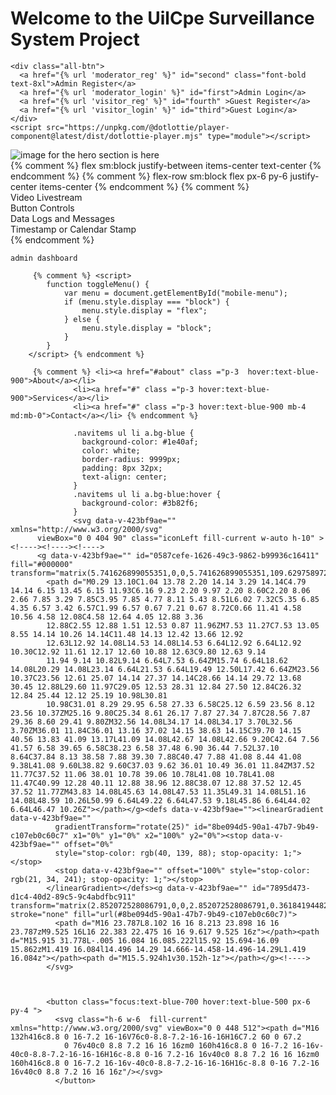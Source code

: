 <div class="main-div">
  <div class="box-1">
    <div class="header-div">
    <h1 class="text-lg">Welcome to the UilCpe Surveillance System Project </h1>
    </div>
  
    <div class="all-btn">
      <a href="{% url 'moderator_reg' %}" id="second" class="font-bold text-8xl">Admin Register</a>
      <a href="{% url 'moderator_login' %}" id="first">Admin Login</a>
      <a href="{% url 'visitor_reg' %}" id="fourth" >Guest Register</a>
      <a href="{% url 'visitor_login' %}" id="third">Guest Login</a>
    </div>
    <script src="https://unpkg.com/@dotlottie/player-component@latest/dist/dotlottie-player.mjs" type="module"></script> 

  <dotlottie-player src="https://lottie.host/9eda9868-11fc-4dd9-9b9d-edc6d504391e/HtUw0cR04o.json" background="transparent" speed="1" style="width: 700px; height: 700px;" loop autoplay></dotlottie-player>
  </div>

  <div class="box2">
    <img src ="{% static 'images/image.jpg' %}" alt="image for the hero section is here "></img>
  </div>

</div>
{% comment %} flex  sm:block justify-between items-center  text-center  {% endcomment %}
{% comment %} flex-row  sm:block flex px-6 py-6  justify-center items-center {% endcomment %}
{% comment %} <div class="grid grid-cols-4 gap-4 md:grid-cols-2 lg:grid-cols-4 p-4 bg-gray-100 shadow-md rounded-md">
      <div class="col-span-2 md:col-span-1 lg:col-span-2 video-container bg-gray-100 p-4 rounded-md shadow-sm h-2/3">
        Video Livestream
      </div>
      <div class="button-controls bg-lavender-300 p-4 rounded-md shadow-sm">
        Button Controls
      </div>
      <div class="data-logs bg-lavender-400 p-4 rounded-md shadow-sm">
        Data Logs and Messages
      </div>
      <div class="timestamp bg-lavender-500 p-4 rounded-md shadow-sm">
        Timestamp or Calendar Stamp
      </div>
    </div> {% endcomment %}



    admin dashboard

         {% comment %} <script>
            function toggleMenu() {
                var menu = document.getElementById("mobile-menu");
                if (menu.style.display === "block") {
                    menu.style.display = "flex";
                } else {
                    menu.style.display = "block";
                }
            }
        </script> {% endcomment %}

         {% comment %} <li><a href="#about" class ="p-3  hover:text-blue-900">About</a></li>
                  <li><a href="#" class ="p-3 hover:text-blue-900">Services</a></li>
                  <li><a href="#" class ="p-3 hover:text-blue-900 mb-4 md:mb-0">Contact</a></li> {% endcomment %}

                  .navitems ul li a.bg-blue {
                    background-color: #1e40af;
                    color: white;
                    border-radius: 9999px;
                    padding: 8px 32px;
                    text-align: center;
                  }
                  .navitems ul li a.bg-blue:hover {
                    background-color: #3b82f6;
                  }
                  <svg data-v-423bf9ae="" xmlns="http://www.w3.org/2000/svg" 
          viewBox="0 0 404 90" class="iconLeft fill-current w-auto h-10" ><!----><!----><!---->
          <g data-v-423bf9ae="" id="0587cefe-1626-49c3-9862-b99936c16411" fill="#000000" transform="matrix(5.741626899055351,0,0,5.741626899055351,109.6297589728666,-6.244019085031169)">
            <path d="M0.29 13.10C1.04 13.78 2.20 14.14 3.29 14.14C4.79 14.14 6.15 13.45 6.15 11.93C6.16 9.23 2.20 9.97 2.20 8.60C2.20 8.06 2.66 7.85 3.29 7.85C3.95 7.85 4.77 8.11 5.43 8.51L6.02 7.32C5.35 6.85 4.35 6.57 3.42 6.57C1.99 6.57 0.67 7.21 0.67 8.72C0.66 11.41 4.58 10.56 4.58 12.08C4.58 12.64 4.05 12.88 3.36 
            12.88C2.55 12.88 1.51 12.53 0.87 11.96ZM7.53 11.27C7.53 13.05 8.55 14.14 10.26 14.14C11.48 14.13 12.42 13.66 12.92 
            12.63L12.92 14.08L14.53 14.08L14.53 6.64L12.92 6.64L12.92 10.30C12.92 11.61 12.17 12.60 10.88 12.63C9.80 12.63 9.14 
            11.94 9.14 10.82L9.14 6.64L7.53 6.64ZM15.74 6.64L18.62 14.08L20.29 14.08L23.14 6.64L21.53 6.64L19.49 12.50L17.42 6.64ZM23.56 10.37C23.56 12.61 25.07 14.14 27.37 14.14C28.66 14.14 29.72 13.68 30.45 12.88L29.60 11.97C29.05 12.53 28.31 12.84 27.50 12.84C26.32 12.84 25.44 12.12 25.19 10.98L30.81 
            10.98C31.01 8.29 29.95 6.58 27.33 6.58C25.12 6.59 23.56 8.12 23.56 10.37ZM25.16 9.80C25.34 8.61 26.17 7.87 27.34 7.87C28.56 7.87 29.36 8.60 29.41 9.80ZM32.56 14.08L34.17 14.08L34.17 3.70L32.56 3.70ZM36.01 11.84C36.01 13.16 37.02 14.15 38.63 14.15C39.70 14.15 40.56 13.83 41.09 13.17L41.09 14.08L42.67 14.08L42.66 9.20C42.64 7.56 41.57 6.58 39.65 6.58C38.23 6.58 37.48 6.90 36.44 7.52L37.10 8.64C37.84 8.13 38.58 7.88 39.30 7.88C40.47 7.88 41.08 8.44 41.08 9.38L41.08 9.60L38.82 9.60C37.03 9.62 36.01 10.49 36.01 11.84ZM37.52 11.77C37.52 11.06 38.01 10.78 39.06 10.78L41.08 10.78L41.08 11.47C40.99 12.28 40.11 12.88 38.96 12.88C38.07 12.88 37.52 12.45 37.52 11.77ZM43.83 14.08L45.63 14.08L47.53 11.35L49.31 14.08L51.16 14.08L48.59 10.26L50.99 6.64L49.22 6.64L47.53 9.18L45.86 6.64L44.02 6.64L46.47 10.26Z"></path></g><defs data-v-423bf9ae=""><linearGradient data-v-423bf9ae="" 
              gradientTransform="rotate(25)" id="8be094d5-90a1-47b7-9b49-c107eb0c60c7" x1="0%" y1="0%" x2="100%" y2="0%"><stop data-v-423bf9ae="" offset="0%" 
              style="stop-color: rgb(40, 139, 88); stop-opacity: 1;"></stop>
              <stop data-v-423bf9ae="" offset="100%" style="stop-color: rgb(21, 34, 241); stop-opacity: 1;"></stop>
            </linearGradient></defs><g data-v-423bf9ae="" id="7895d473-d1c4-40d2-89c5-9c4abdfbc911" transform="matrix(2.852072528086791,0,0,2.852072528086791,0.3618419448213217,-0.41116010653409063)" stroke="none" fill="url(#8be094d5-90a1-47b7-9b49-c107eb0c60c7)">
              <path d="M16 23.787L8.102 16 16 8.213 23.898 16 16 23.787zM9.525 16L16 22.383 22.475 16 16 9.617 9.525 16z"></path><path d="M15.915 31.778L-.005 16.084 16.085.222l15.92 15.694-16.09 15.862zM1.419 16.084l14.496 14.29 14.666-14.458-14.496-14.29L1.419 16.084z"></path><path d="M15.5.924h1v30.152h-1z"></path></g><!---->
            </svg>



            <button class="focus:text-blue-700 hover:text-blue-500 px-6 py-4 ">
              <svg class="h-6 w-6  fill-current" xmlns="http://www.w3.org/2000/svg" viewBox="0 0 448 512"><path d="M16 132h416c8.8 0 16-7.2 16-16V76c0-8.8-7.2-16-16-16H16C7.2 60 0 67.2 
                0 76v40c0 8.8 7.2 16 16 16zm0 160h416c8.8 0 16-7.2 16-16v-40c0-8.8-7.2-16-16-16H16c-8.8 0-16 7.2-16 16v40c0 8.8 7.2 16 16 16zm0 160h416c8.8 0 16-7.2 16-16v-40c0-8.8-7.2-16-16-16H16c-8.8 0-16 7.2-16 16v40c0 8.8 7.2 16 16 16z"/></svg>
              </button>